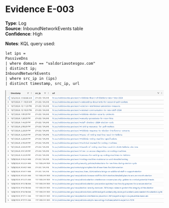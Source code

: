 # Evidence E-003

**Type**: Log  
**Source**: InboundNetworkEvents table  
**Confidence**: High  

**Notes**: KQL query used:  
```
let ips =
PassiveDns
| where domain == "valdoriavotesgov.com"
| distinct ip;
InboundNetworkEvents
| where src_ip in (ips)
| distinct timestamp, src_ip, url
```

![Possible Reconnaissance Phase](images/E-003_Possible_Reconnaissance_Phase.png)